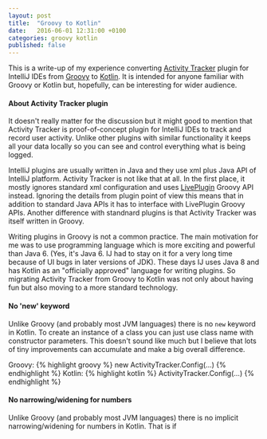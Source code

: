 ```yaml
---
layout: post
title:  "Groovy to Kotlin"
date:   2016-06-01 12:31:00 +0100
categories: groovy kotlin
published: false
---
```


This is a write-up of my experience converting [Activity Tracker](https://github.com/dkandalov/activity-tracker)
plugin for IntelliJ IDEs from [Groovy](http://www.groovy-lang.org/) to [Kotlin](https://kotlinlang.org/).
It is intended for anyone familiar with Groovy or Kotlin but, hopefully, can be interesting for wider audience.

#### About Activity Tracker plugin
It doesn't really matter for the discussion but it might good to mention that
Activity Tracker is proof-of-concept plugin for IntelliJ IDEs to track and record user activity.
Unlike other plugins with similar functionality it keeps all your data locally so you can see and
control everything what is being logged.

IntelliJ plugins are usually written in Java and they use xml plus Java API of IntelliJ platform.
Activity Tracker is not like that at all. In the first place, it mostly ignores standard xml configuration
and uses [LivePlugin](https://github.com/dkandalov/live-plugin) Groovy API instead.
Ignoring the details from plugin point of view this means that in addition to standard Java APIs
it has to interface with LivePlugin Groovy APIs.
Another difference with standnard plugins is that Activity Tracker was itself written in Groovy.

Writing plugins in Groovy is not a common practice. The main motivation for me was to use programming language
which is more exciting and powerful than Java 6. (Yes, it's Java 6. IJ had to stay on it for a very long time
because of UI bugs in later versions of JDK). These days IJ uses Java 8 and has Kotlin as an
"officially approved" language for writing plugins. So migrating Activity Tracker from Groovy to Kotlin
was not only about having fun but also moving to a more standard technology.


#### No 'new' keyword
Unlike Groovy (and probably most JVM languages) there is no ``new`` keyword in Kotlin.
To create an instance of a class you can just use class name with constructor parameters.
This doesn't sound like much but I believe that lots of tiny improvements can accumulate and make a big overall difference.

Groovy:
{% highlight groovy %}
new ActivityTracker.Config(...)
{% endhighlight %}
Kotlin:
{% highlight kotlin %}
ActivityTracker.Config(...)
{% endhighlight %}

#### No narrowing/widening for numbers
Unlike Groovy (and probably most JVM languages) there is no implicit narrowing/widening for numbers in Kotlin.
That is if